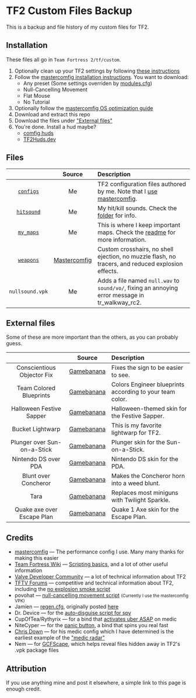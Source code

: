 TF2 Custom Files Backup
=======================

This is a backup and file history of my custom files for TF2.

## Installation

These files all go in `Team Fortress 2/tf/custom`.

1. Optionally clean up your TF2 settings by following [these instructions][mastercomfig-clean]
2. Follow the [mastercomfig installation instructions][mastercomfig]. You want to download:
    * Any preset (Some settings overriden by [modules.cfg](/configs/cfg/overrides/modules.cfg))
    * Null-Cancelling Movement
    * Flat Mouse
    * No Tutorial
3. Optionally follow the [mastercomfig OS optimization guide][mastercomfig-optimization]
4. Download and extract this repo
5. Download the files under ["External files"](#external-files)
6. You're done. Install a hud maybe?
    * [comfig huds](https://mastercomfig.com/huds/1/)
    * [TF2Huds.dev](https://tf2huds.dev/)

## Files

|                                   | Source                               | Description
| :-:                               | :-:                                  | :-
| [`configs`](/config/cfg/)         | Me                                   | TF2 configuration files authored by me. Note that I [use mastercomfig][mastercomfig-customization].
| [`hitsound`](/hitsound/sound/ui/) | Me                                   | My hit/kill sounds. Check the [folder](/hitsound/sound/ui/) for info.
| [`my_maps`](/my_maps/maps/)       | Me                                   | This is where I keep important maps. Check the [readme](/my_maps/maps) for more information.
| [`weapons`](/weapons/)            | [Mastercomfig][credits-mastercomfig] | Custom crosshairs, no shell ejection, no muzzle flash, no tracers, and reduced explosion effects.
| `nullsound.vpk`                   | Me                                   | Adds a file named `null.wav` to `sound/vo/`, fixing an annoying error message in tr_walkway_rc2.

## External files

Some of these are more important than the others, as you can probably guess.

|                              | Source                       | Description
| :-:                          | :-:                          | :-
| Conscientious Objector Fix   | [Gamebanana][source-sign]    | Fixes the sign to be easier to see.
| Team Colored Blueprints      | [Gamebanana][source-bp]      | Colors Engineer blueprints according to your team color.
| Halloween Festive Sapper     | [Gamebanana][source-sapper]  | Halloween-themed skin for the Festive Sapper.
| Bucket Lightwarp             | [Gamebanana][source-bucket]  | This is my favorite lightwarp for TF2.
| Plunger over Sun-on-a-Stick  | [Gamebanana][source-plunger] | Plunger skin for the Sun-on-a-Stick.
| Nintendo DS over PDA         | [Gamebanana][source-dspda]   | Nintendo DS skin for the PDA.
| Blunt over Concheror         | [Gamebanana][source-weed]    | Makes the Concheror horn into a weed blunt.
| Tara                         | [Gamebanana][source-tara]    | Replaces most miniguns with Twilight Sparkle.
| Quake axe over Escape Plan   | [Gamebanana][source-qaxe]    | Quake 1 Axe skin for the Escape Plan.

## Credits

* [mastercomfig][credits-mastercomfig]     — The performance config I use. Many many thanks for making this easier
* [Team Fortress Wiki][credits-tf2wiki]    — [Scripting basics][credits-tf2wiki-scripting], and a lot of other useful information
* [Valve Developer Community][credits-vdc] — a lot of technical information about TF2
* [TFTV Forums][credits-tftv]              — competitive and technical information about TF2, including the [no explosion smoke script][source-nosmoke]
* povohat                                  — [null-cancelling movement script][credits-nullcancel] <small>(Currently I use the mastercomfig VPK)</small>
* Jamien                                   — [regen.cfg](configs/cfg/regen.cfg), originally posted [here][credits-regen]
* Dr. Device                               — for the [auto-disguise script for spy][credits-autodisguise]
* CupOfTea/Rythyrix                        — for a bind that [activates uber ASAP][credits-instauber] on medic
* NiteCyper                                — for the [panic button][credits-panic], a bind that spins you real fast
* [Chris Down][credits-chrisdown]          — for his medic config which I have determined is the earliest example of the ["medic radar"][credits-chrisdown-radar]
* Nem                                      — for [GCFScape][credits-gcfscape], which helps reveal files hidden away in TF2's .vpk package files

## Attribution

If you use anything mine and post it elsewhere, a simple link to this page is enough credit.

[mastercomfig]:               https://docs.mastercomfig.com/latest/setup/install
[mastercomfig-clean]:         https://docs.mastercomfig.com/latest/setup/clean_up/
[mastercomfig-optimization]:  https://docs.mastercomfig.com/latest/os/
[mastercomfig-customization]: https://docs.mastercomfig.com/latest/customization/custom_configs/

[source-crosshairs]:          https://cfg.tf/tools/crosshairs/
[source-nosmoke]:             http://www.teamfortress.tv/25647/no-explosion-smoke-script
[source-bucket]:              https://gamebanana.com/mods/205374
[source-sign]:                https://gamebanana.com/mods/426147
[source-bp]:                  https://gamebanana.com/mods/434750
[source-sapper]:              https://gamebanana.com/mods/403966
[source-plunger]:             https://gamebanana.com/mods/317015
[source-dspda]:               https://gamebanana.com/mods/479185
[source-weed]:                https://gamebanana.com/mods/475545
[source-tara]:                https://gamebanana.com/mods/404105
[source-qaxe]:                https://gamebanana.com/mods/205029

[credits-tf2wiki]:            https://wiki.teamfortress.com/
[credits-tf2wiki-scripting]:  https://wiki.teamfortress.com/wiki/Scripting
[credits-vdc]:                https://developer.valvesoftware.com/
[credits-tftv]:               https://www.teamfortress.tv/forums
[credits-mastercomfig]:       https://mastercomfig.com
[credits-nullcancel]:         https://web.archive.org/web/20191124005113/http://ozfortress.com/showpost.php?p=624355
[credits-regen]:              https://web.archive.org/web/20130313024621/http://forums.tf2jump.com/index.php?topic=566.0
[credits-autodisguise]:       https://web.archive.org/web/20150404074844/http://tf2wiki.net/wiki/spy_scripts#Toggle_Auto_Disguise_on_attack
[credits-instauber]:          https://web.archive.org/web/20150321060517/http://tf2wiki.net/wiki/Medic_scripts#InstaUber
[credits-panic]:              https://web.archive.org/web/20150327135717/http://tf2wiki.net:80/wiki/Pyro_scripts#Pyro_Panic_Button
[credits-chrisdown]:          https://chrisdown.name/tf2/
[credits-chrisdown-radar]:    https://github.com/tf2configs/tf2configs/blob/master/medic#L42
[credits-gcfscape]:           https://nemstools.github.io/pages/GCFScape.html
[credits-gcfscape-dl]:        https://nemstools.github.io/pages/GCFScape-Download.html
